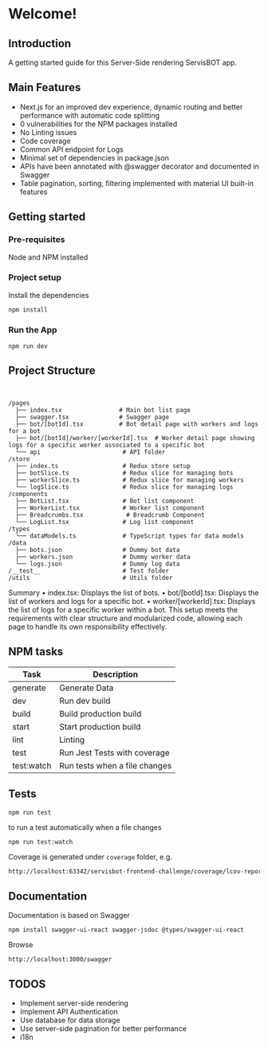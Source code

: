 # Welcome!

## Introduction

A getting started guide for this Server-Side rendering ServisBOT app.

## Main Features
* Next.js for an improved dev experience, dynamic routing and better performance with automatic code splitting
* 0 vulnerabilities for the NPM packages installed
* No Linting issues
* Code coverage
* Common API endpoint for Logs
* Minimal set of dependencies in package.json
* APIs have been annotated with @swagger decorator and documented in Swagger
* Table pagination, sorting, filtering implemented with material UI built-in features

## Getting started

### Pre-requisites

Node and NPM installed

### Project setup

Install the dependencies
```shell
npm install
```

### Run the App
```shell
npm run dev
```

## Project Structure

```shell


/pages
  ├── index.tsx                # Main bot list page
  ├── swagger.tsx              # Swagger page
  ├── bot/[botId].tsx          # Bot detail page with workers and logs for a bot
  ├── bot/[botId]/worker/[workerId].tsx  # Worker detail page showing logs for a specific worker associated to a specific bot
  └── api                       # API folder
/store
  ├── index.ts                  # Redux store setup
  ├── botSlice.ts               # Redux slice for managing bots
  ├── workerSlice.ts            # Redux slice for managing workers
  └── logSlice.ts               # Redux slice for managing logs
/components
  ├── BotList.tsx               # Bot list component
  ├── WorkerList.tsx            # Worker list component
  ├── Breadcrumbs.tsx            # Breadcrumb Component
  └── LogList.tsx               # Log list component
/types
  └── dataModels.ts             # TypeScript types for data models
/data
  ├── bots.json                 # Dummy bot data
  ├── workers.json              # Dummy worker data
  └── logs.json                 # Dummy log data
/__test__                       # Test folder
/utils                          # Utils folder
```

Summary
•	index.tsx: Displays the list of bots.
•	bot/[botId].tsx: Displays the list of workers and logs for a specific bot.
•	worker/[workerId].tsx: Displays the list of logs for a specific worker within a bot.
This setup meets the requirements with clear structure and modularized code, allowing each page to handle its own responsibility effectively.



## NPM tasks
| Task                   | Description                   |
|------------------------|-------------------------------|
| generate               | Generate Data                 |
| dev                    | Run dev build                 |
| build                  | Build production build        |
| start                  | Start production build        |
| lint                   | Linting                       |
| test                   | Run Jest Tests with coverage  |
| test:watch             | Run tests when a file changes |



## Tests
```shell
npm run test
```

to run a test automatically when a file changes

```shell
npm run test:watch
```
Coverage is generated under `coverage` folder, e.g.

```html
http://localhost:63342/servisbot-frontend-challenge/coverage/lcov-report/index.html
```

## Documentation

Documentation is based on Swagger

```shell
npm install swagger-ui-react swagger-jsdoc @types/swagger-ui-react
```

Browse

```shell
http://localhost:3000/swagger
```

## TODOS

* Implement server-side rendering
* Implement API Authentication
* Use database for data storage
* Use server-side pagination for better performance
* i18n